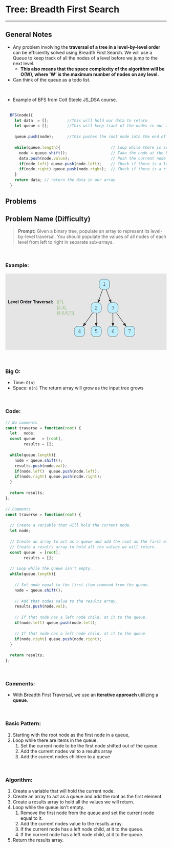 # Tree: Breadth First Search

<hr>

## General Notes


- Any problem involving the **traversal of a tree in a level-by-level order** can be efficiently solved using Breadth First Search. We will use a Queue to keep track of all the nodes of a level before we jump to the next level. 
  - **This also means that the space complexity of the algorithm will be O(W), where ‘W’ is the maximum number of nodes on any level.**
- Can think of the queue as a todo list.

<br>

- Example of BFS from Colt Steele JS_DSA course.

```js

  BFS(node){
    let data  = [];        //This will hold our data to return
    let queue = [];        //This will keep track of the nodes in our tree

    queue.push(node);      //This pushes the root node into the end of our tree, making it the first item in our queue
  
    while(queue.length){                      // Loop while there is something in the queue. We can't just say while(queue), an empty array still returns true
      node = queue.shift();                   // Take the node at the beginning of the queue and put it in the node
      data.push(node.value);                  // Push the current node's value into our data array
      if(node.left) queue.push(node.left);    // Check if there is a left node, if so add it to the queue
      if(node.right) queue.push(node.right);  // Check if there is a right node, if so add it to the queue
    }
    return data; // return the data in our array
  }

``` 

## Problems

## Problem Name (Difficulty)

> **Prompt:** Given a binary tree, populate an array to represent its level-by-level traversal. You should populate the values of all nodes of each level from left to right in separate sub-arrays.

<br>

### **Example:**

![bfs](./Resources/bfs.JPG)

<br>

### **Big O:**
  - Time: `O(n)`
  - Space: `O(n)` The return array will grow as the input tree grows

<br>

### **Code:**

```js
// No comments
const traverse = function(root) {
  let   node;
  const queue   = [root],
        results = [];

  while(queue.length){
    node = queue.shift();
    results.push(node.val);
    if(node.left)  queue.push(node.left);
    if(node.right) queue.push(node.right);
  }

  return results;
};

// Comments
const traverse = function(root) {

  // Create a variable that will hold the current node.
  let node;

  // Create an array to act as a queue and add the root as the first element.
  // Create a results array to hold all the values we will return.
  const queue  = [root],
        results = [];

  // Loop while the queue isn't empty.
  while(queue.length){

    // Set node equal to the first item removed from the queue.
    node = queue.shift();

    // Add that nodes value to the results array.
    results.push(node.val);

    // If that node has a left node child, at it to the queue.
    if(node.left) queue.push(node.left);

    // If that node has a left node child, at it to the queue.
    if(node.right) queue.push(node.right);
  }

  return results;
};
```
<br>

### **Comments:**
  - With Breadth First Traversal, we use an **iterative approach** utilizing a **queue**.


<br>

### **Basic Pattern:**
  1. Starting with the root node as the first node in a queue,
  2. Loop while there are items in the queue.
     1. Set the current node to be the first node shifted out of the queue.
     2. Add the current nodes val to a results array
     3. Add the current nodes children to a queue

<br>

### **Algorithm:**
  1. Create a variable that will hold the current node.
  2. Create an array to act as a queue and add the root as the first element.
  3. Create a results array to hold all the values we will return.
  4. Loop while the queue isn't empty.
     1. Remove the first node from the queue and set the current node equal to it.
     2. Add the current nodes value to the results array.
     3. If the current node has a left node child, at it to the queue.
     4. If the current node has a left node child, at it to the queue.
  5. Return the results array.
